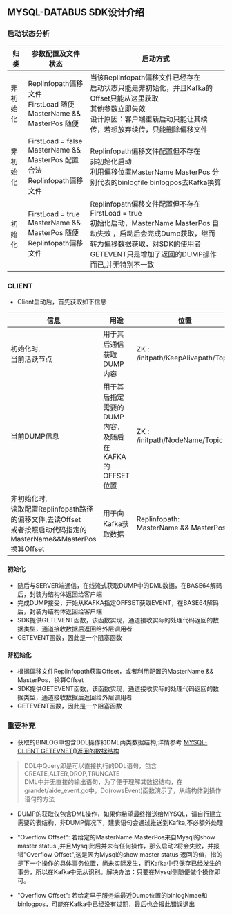 ## MYSQL-DATABUS SDK设计介绍


### 启动状态分析


| 归类 | 参数配置及文件状态 | 启动方式 |
| -- |-- | -- |
| 非初始化 | Replinfopath偏移文件<br>FirstLoad 随便<br> MasterName && MasterPos 随便 | 当该Replinfopath偏移文件已经存在<br>启动状态只能是非初始化，并且Kafka的Offset只能从这里获取<br>其他参数立即失效<br>设计原因：客户端重新启动只能让其续传，若想放弃续传，只能删除偏移文件|
| 非初始化 | FirstLoad = false <br> MasterName && MasterPos 配置合法<br>Replinfopath偏移文件 | Replinfopath偏移文件配置但不存在<br>非初始化启动<br>利用偏移位置MasterName MasterPos 分别代表的binlogfile binlogpos去Kafka换算 |
| 初始化 | FirstLoad = true <br> MasterName && MasterPos 随便 <br>Replinfopath偏移文件 | Replinfopath偏移文件配置但不存在<br> FirstLoad = true<br> 初始化启动，MasterName MasterPos 自动失效 ，启动后会完成Dump获取，继而转为偏移数据获取，对SDK的使用者GETEVENT只是增加了返回的DUMP操作而已,并无特别不一致 |



### CLIENT

* Client启动后，首先获取如下信息

| 信息 | 用途 | 位置 |
| -- | -- | -- |
| 初始化时,<br>当前活跃节点 | 用于其后通信获取DUMP内容 | ZK : /initpath/KeepAlivepath/Topic |
| 当前DUMP信息 | 用于其后指定需要的DUMP内容，及随后在KAFKA的OFFSET位置 | ZK : /initpath/NodeName/Topic |
| 非初始化时,<br>读取配置Replinfopath路径的偏移文件,去读Offset<br>或者按照启动代码指定的MasterName&&MasterPos换算Offset | 用于向Kafka获取数据 | Replinfopath: <br> MasterName && MasterPos |

#### 初始化

* 随后与SERVER端通信，在线流式获取DUMP中的DML数据，在BASE64解码后，封装为结构体返回给客户端
* 完成DUMP接受，开始从KAFKA指定OFFSET获取EVENT，在BASE64解码后，封装为结构体返回给客户端
* SDK提供GETEVENT函数，该函数实现，通道接收实际的处理代码返回的数据类型，通道接收数据后返回给外层调用者
* GETEVENT函数，因此是一个阻塞函数

#### 非初始化

* 根据偏移文件Replinfopath获取Offset，或者利用配置的MasterName && MasterPos，换算Offset
* SDK提供GETEVENT函数，该函数实现，通道接收实际的处理代码返回的数据类型，通道接收数据后返回给外层调用者
* GETEVENT函数，因此是一个阻塞函数


### 重要补充


* 获取的BINLOG中包含DDL操作和DML两类数据结构,详情参考 [MYSQL-CLIENT GETEVNET()返回的数据结构][9]
> DDL中Query即是可以直接执行的DDL语句，包含CREATE,ALTER,DROP,TRUNCATE<br>
> DML中并无直接的输出语句，为了便于理解其数据结构，在grandet/aide_event.go中，Do(rowsEvent)函数演示了，从结构体到操作语句的方法
* DUMP的获取仅包含DML操作，如果你希望最终推送给MYSQL，请自行建立需要的表结构，非DUMP情况下，建表语句会通过推送到Kafka,不必额外处理


* "Overflow Offset": 若给定的MasterName MasterPos来自Mysql的show master status ,并且Mysql此后并未有任何操作，那么启动2将会失败，并报错"Overflow Offset",这是因为Mysql的show master status 返回的值，指的是下一个操作的具体事务位置，尚未实际发生，而Kafka中只保存已经发生的事务，所以在Kafka中无从识别。解决办法：只要在Mysql侧随便做个操作即可。
* "Overflow Offset": 若给定早于服务端最近Dump位置的binlogNmae和binlogpos，可能在Kafka中已经没有过期，最后也会报此错误退出


[9]: https://github.com/swordstick/mysql-databus/blob/master/doc/mysql-client_getevnet%E5%87%BD%E6%95%B0%E8%BF%94%E5%9B%9E%E7%9A%84%E6%95%B0%E6%8D%AE%E7%BB%93%E6%9E%84.md